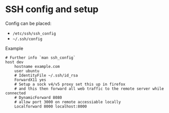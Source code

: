 # SSH config and setup

Config can be placed:

* `/etc/ssh/ssh_config`
* `~/.ssh/config`

Example

```
# Further info `man ssh_config`
host dev
    hostname example.com
    user ubuntu
    # IdentityFile ~/.ssh/id_rsa
    ForwardX11 yes
    # Setup a sock v4/v5 proxy set this up in firefox
    # and this then forward all web traffic to the remote server while connected
    # DynamicForward 8080
    # allow port 3000 on remote accessiable locally
    Localforward 8000 localhost:8000
```
